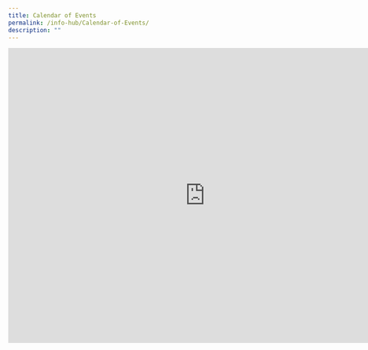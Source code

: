 ```yaml
---
title: Calendar of Events
permalink: /info-hub/Calendar-of-Events/
description: ""
---
```

<iframe src="https://calendar.google.com/calendar/embed?src=c_en62m7uo2kdb4cnlng3gr6pha4%40group.calendar.google.com&ctz=Asia%2FSingapore" style="border: 0" width="800" height="600" frameborder="0" scrolling="no"></iframe>